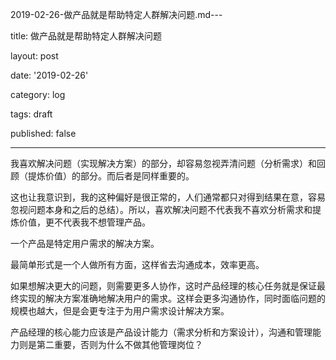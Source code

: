 2019-02-26-做产品就是帮助特定人群解决问题.md---

title: 做产品就是帮助特定人群解决问题

layout: post

date: '2019-02-26'

category: log

tags: draft

published: false

---

我喜欢解决问题（实现解决方案）的部分，却容易忽视弄清问题（分析需求）和回顾（提炼价值）的部分。而后者是同样重要的。

这也让我意识到，我的这种偏好是很正常的，人们通常都只对得到结果在意，容易忽视问题本身和之后的总结）。所以，喜欢解决问题不代表我不喜欢分析需求和提炼价值，更不代表我不想管理产品。

一个产品是特定用户需求的解决方案。

最简单形式是一个人做所有方面，这样省去沟通成本，效率更高。

如果想解决更大的问题，则需要更多人协作，这时产品经理的核心任务就是保证最终实现的解决方案准确地解决用户的需求。这样会更多沟通协作，同时面临问题的规模也越大，但是会更专注于为用户需求设计解决方案。

产品经理的核心能力应该是产品设计能力（需求分析和方案设计），沟通和管理能力则是第二重要，否则为什么不做其他管理岗位？
